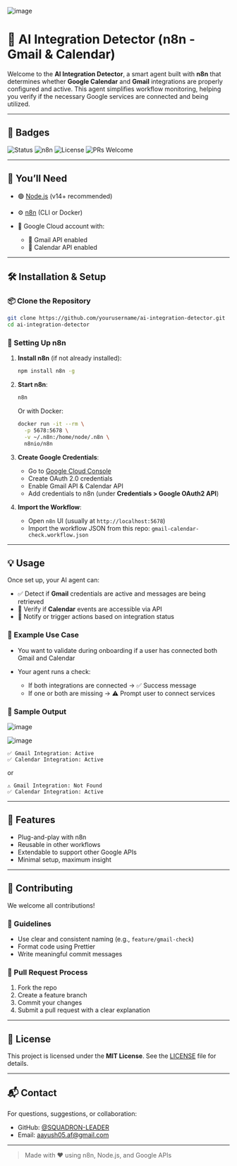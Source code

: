 ![image](https://github.com/user-attachments/assets/c6074ec8-b877-4c42-89e1-496c1ee266a8)


# 🤖 AI Integration Detector (n8n - Gmail & Calendar)

Welcome to the **AI Integration Detector**, a smart agent built with **n8n** that determines whether **Google Calendar** and **Gmail** integrations are properly configured and active. This agent simplifies workflow monitoring, helping you verify if the necessary Google services are connected and being utilized.

---

## 🚦 Badges

![Status](https://img.shields.io/badge/status-active-brightgreen)
![n8n](https://img.shields.io/badge/powered%20by-n8n-blue)
![License](https://img.shields.io/github/license/yourusername/ai-integration-detector)
![PRs Welcome](https://img.shields.io/badge/PRs-welcome-blueviolet)

---

## 🧰 You’ll Need

* 🟢 [Node.js](https://nodejs.org/) (v14+ recommended)
* ⚙️ [n8n](https://n8n.io/) (CLI or Docker)
* 🔐 Google Cloud account with:

  * 📧 Gmail API enabled
  * 📅 Calendar API enabled

---

## 🛠️ Installation & Setup

### 📦 Clone the Repository

```bash
git clone https://github.com/yourusername/ai-integration-detector.git
cd ai-integration-detector
```

### 🚀 Setting Up n8n

1. **Install n8n** (if not already installed):

   ```bash
   npm install n8n -g
   ```

2. **Start n8n**:

   ```bash
   n8n
   ```

   Or with Docker:

   ```bash
   docker run -it --rm \
     -p 5678:5678 \
     -v ~/.n8n:/home/node/.n8n \
     n8nio/n8n
   ```

3. **Create Google Credentials**:

   * Go to [Google Cloud Console](https://console.cloud.google.com/)
   * Create OAuth 2.0 credentials
   * Enable Gmail API & Calendar API
   * Add credentials to n8n (under **Credentials > Google OAuth2 API**)

4. **Import the Workflow**:

   * Open `n8n` UI (usually at `http://localhost:5678`)
   * Import the workflow JSON from this repo: `gmail-calendar-check.workflow.json`

---

## 💡 Usage

Once set up, your AI agent can:

* ✅ Detect if **Gmail** credentials are active and messages are being retrieved
* 📆 Verify if **Calendar** events are accessible via API
* 🤖 Notify or trigger actions based on integration status

### 🎯 Example Use Case

* You want to validate during onboarding if a user has connected both Gmail and Calendar
* Your agent runs a check:

  * If both integrations are connected → ✅ Success message
  * If one or both are missing → ⚠️ Prompt user to connect services

### 📜 Sample Output


![image](https://github.com/user-attachments/assets/e8b59e63-5f49-4964-8703-79c10f78db7e)

![image](https://github.com/user-attachments/assets/75478890-276d-4997-a7ef-a0c363daeb25)



```
✅ Gmail Integration: Active
✅ Calendar Integration: Active
```

or

```
⚠️ Gmail Integration: Not Found
✅ Calendar Integration: Active
```

---

## 🌟 Features

* Plug-and-play with n8n
* Reusable in other workflows
* Extendable to support other Google APIs
* Minimal setup, maximum insight

---

## 🤝 Contributing

We welcome all contributions!

### 🧾 Guidelines

* Use clear and consistent naming (e.g., `feature/gmail-check`)
* Format code using Prettier
* Write meaningful commit messages

### 🔀 Pull Request Process

1. Fork the repo
2. Create a feature branch
3. Commit your changes
4. Submit a pull request with a clear explanation

---

## 📄 License

This project is licensed under the **MIT License**.
See the [LICENSE](./LICENSE) file for details.

---

## 📬 Contact

For questions, suggestions, or collaboration:

* GitHub: [@SQUADRON-LEADER](https://github.com/SQUADRON-LEADER)
* Email: [aayush05.af@gmail.com](mailto:aayush05.af@gmail.com)

---

> Made with ❤️ using n8n, Node.js, and Google APIs
